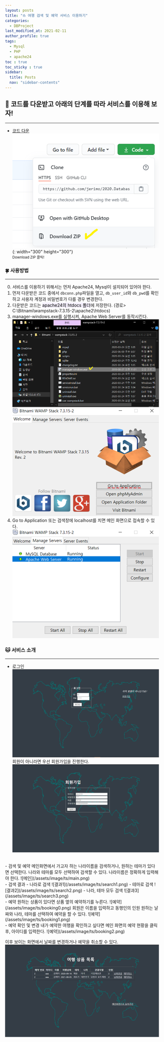 ```yaml
---
layout: posts
title: "⛵ 여행 검색 및 예약 서비스 이용하기"
categories:
  - DBProject
last_modified_at: 2021-02-11
author_profile: true
tags:
  - Mysql
  - PHP
  - apache24
toc : true
toc_sticky : true
sidebar:
  title: Posts
  nav: "sidebar-contents"
---
```


## 🐣 코드를 다운받고 아래의 단계를 따라 서비스를 이용해 보자!

-----

- <a href="https://github.com/jerimo/2020.DatabaseProject.git">코드 다운</a><br>
![코드 다운](/assets/image/ts/code.png){: width="300" height="300"}<br>
<small>Download ZIP 클릭!</small>

### 🍀 사용방법

-----

0. 서비스를 이용하기 위해서는 먼저 Apache24, Mysql이 설치되어 있어야 한다.
1. 먼저 다운받은 코드 중에서 ```dbconn.php```파일을 열고, ```db_user_id```와 ```db_pwd```를 확인하고 사용자 계정과 비밀번호가 다를 경우 변경한다.
2. 다운받은 코드는 <mark style='background-color: #f5f0ff'>apache24의 htdocs 폴더</mark>에 저장한다. (경로> C:\Bitnami\wampstack-7.3.15-2\apache2\htdocs)
3. manager-windows.exe를 실행시켜, Apache Web Server를 동작시킨다.
![1](/assets/image/ts/manageW.png)
![2](/assets/image/ts/apache0.png)
4. Go to Application 또는 검색창에 localhost를 치면 메인 화면으로 접속할 수 있다.
![3](/assets/image/ts/apache1.png)

### 🐱 서비스 소개

-----

  - 로그인
    ![로그인](/assets/image/ts/login.png)
    회원이 아니라면 우선 회원가입을 진행한다.
    ![회원가입](/assets/image/ts/signup.png)

<br>
  - 검색 및 예약
    메인화면에서 가고자 하는 나라이름을 검색하거나, 원하는 테마가 있다면 선택한다. 나라와 테마를 모두 선택하여 검색할 수 있다. 나라이름은 정확하게 입력해야 한다.
    ![메인](/assets/image/ts/main.png)

<br>
  - 검색 결과
    - 나라로 검색
      ![결과1](/assets/image/ts/search1.png)
    - 테마로 검색
      ![결과2](/assets/image/ts/search2.png)
    - 나라, 테마 모두 검색
      ![결과3](/assets/image/ts/search3.png)

<br>
  - 예약
    원하는 상품이 있다면 상품 옆의 예약하기를 누른다.
    ![예약](/assets/image/ts/booking0.png)
    회원은 이름을 입력하고 동행인의 인원 원하는 날짜와 나라, 테마를 선택하여 예약을 할 수 있다.
    ![예약](/assets/image/ts/booking1.png)

<br>
- 예약 확인 및 변경
  내가 예약한 여행을 확인하고 싶다면 메인 화면의 예약 현황을 클릭 후, 아이디를 입력한다.
  ![예약](/assets/image/ts/booking2.png)

  이후 보이는 화면에서 날짜를 변경하거나 예약을 취소할 수 있다.
  ![예약](/assets/image/ts/booking3.png)
